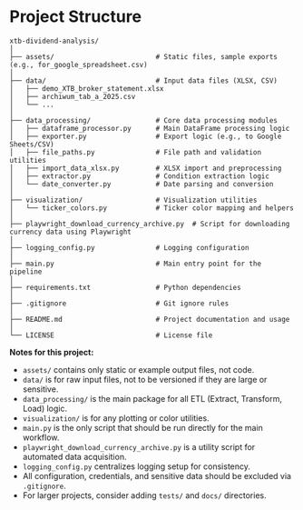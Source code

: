 # Project Structure

```
xtb-dividend-analysis/
│
├── assets/                         # Static files, sample exports (e.g., for_google_spreadsheet.csv)
│
├── data/                           # Input data files (XLSX, CSV)
│   ├── demo_XTB_broker_statement.xlsx
│   ├── archiwum_tab_a_2025.csv
│   └── ...
│
├── data_processing/                # Core data processing modules
│   ├── dataframe_processor.py      # Main DataFrame processing logic
│   ├── exporter.py                 # Export logic (e.g., to Google Sheets/CSV)
│   ├── file_paths.py               # File path and validation utilities
│   ├── import_data_xlsx.py         # XLSX import and preprocessing
│   ├── extractor.py                # Condition extraction logic
│   └── date_converter.py           # Date parsing and conversion
│
├── visualization/                  # Visualization utilities
│   └── ticker_colors.py            # Ticker color mapping and helpers
│
├── playwright_download_currency_archive.py  # Script for downloading currency data using Playwright
│
├── logging_config.py               # Logging configuration
│
├── main.py                         # Main entry point for the pipeline
│
├── requirements.txt                # Python dependencies
│
├── .gitignore                      # Git ignore rules
│
├── README.md                       # Project documentation and usage
│
└── LICENSE                         # License file
```

**Notes for this project:**
- `assets/` contains only static or example output files, not code.
- `data/` is for raw input files, not to be versioned if they are large or sensitive.
- `data_processing/` is the main package for all ETL (Extract, Transform, Load) logic.
- `visualization/` is for any plotting or color utilities.
- `main.py` is the only script that should be run directly for the main workflow.
- `playwright_download_currency_archive.py` is a utility script for automated data acquisition.
- `logging_config.py` centralizes logging setup for consistency.
- All configuration, credentials, and sensitive data should be excluded via `.gitignore`.
- For larger projects, consider adding `tests/` and `docs/` directories.

